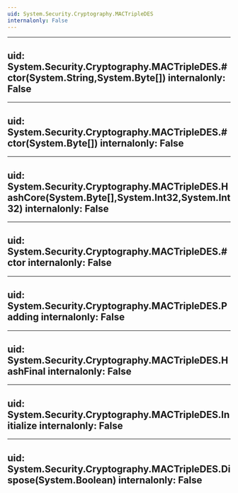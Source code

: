 ```yaml
---
uid: System.Security.Cryptography.MACTripleDES
internalonly: False
---
```


---
uid: System.Security.Cryptography.MACTripleDES.#ctor(System.String,System.Byte[])
internalonly: False
---

---
uid: System.Security.Cryptography.MACTripleDES.#ctor(System.Byte[])
internalonly: False
---

---
uid: System.Security.Cryptography.MACTripleDES.HashCore(System.Byte[],System.Int32,System.Int32)
internalonly: False
---

---
uid: System.Security.Cryptography.MACTripleDES.#ctor
internalonly: False
---

---
uid: System.Security.Cryptography.MACTripleDES.Padding
internalonly: False
---

---
uid: System.Security.Cryptography.MACTripleDES.HashFinal
internalonly: False
---

---
uid: System.Security.Cryptography.MACTripleDES.Initialize
internalonly: False
---

---
uid: System.Security.Cryptography.MACTripleDES.Dispose(System.Boolean)
internalonly: False
---
